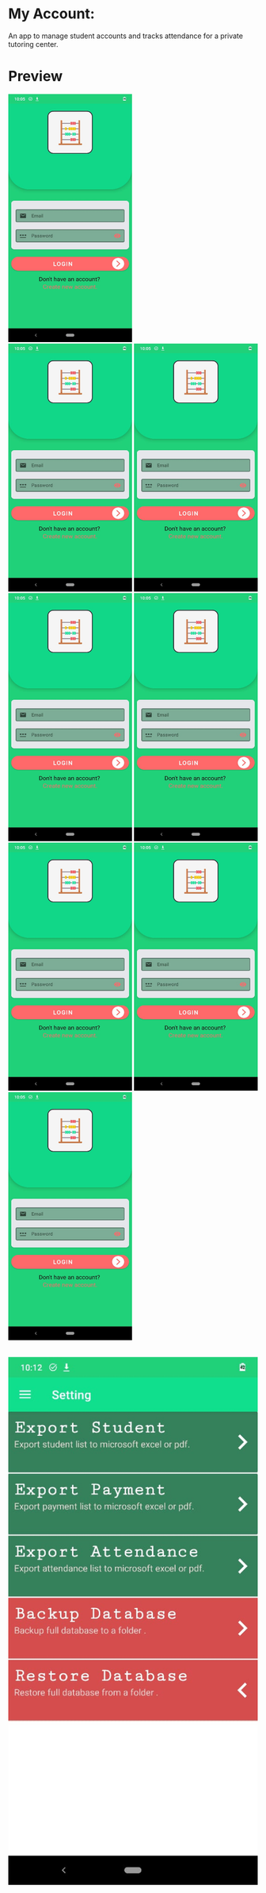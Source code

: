 # My Account: 
An app to manage student accounts and tracks attendance for a private tutoring center.

# Preview 
<img width="250" height="500" alt="Screenshot 2023-08-23 at 4 11 00 PM" src="https://github.com/shamim-repo/MyAccount/blob/master/My%20Account%20(10).jpeg"><br>
<img width="250" height="500" alt="Screenshot 2023-08-23 at 4 11 00 PM" src="https://github.com/shamim-repo/MyAccount/blob/master/My%20Account%20(10).jpeg">
<img width="250" height="500" alt="Screenshot 2023-08-23 at 4 11 00 PM" src="https://github.com/shamim-repo/MyAccount/blob/master/My%20Account%20(10).jpeg">
<img width="250" height="500" alt="Screenshot 2023-08-23 at 4 11 00 PM" src="https://github.com/shamim-repo/MyAccount/blob/master/My%20Account%20(10).jpeg">
<img width="250" height="500" alt="Screenshot 2023-08-23 at 4 11 00 PM" src="https://github.com/shamim-repo/MyAccount/blob/master/My%20Account%20(10).jpeg">
<img width="250" height="500" alt="Screenshot 2023-08-23 at 4 11 00 PM" src="https://github.com/shamim-repo/MyAccount/blob/master/My%20Account%20(10).jpeg">
<img width="250" height="500" alt="Screenshot 2023-08-23 at 4 11 00 PM" src="https://github.com/shamim-repo/MyAccount/blob/master/My%20Account%20(10).jpeg">
<img width="250" height="500" alt="Screenshot 2023-08-23 at 4 11 00 PM" src="https://github.com/shamim-repo/MyAccount/blob/master/My%20Account%20(10).jpeg">

<br>
<img width="716" alt="Screenshot 2023-08-23 at 4 11 00 PM" src="https://github.com/shamim-repo/MyAccount/blob/master/My%20Account%20(1).jpeg"><br>


